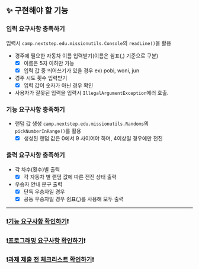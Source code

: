 ## ✨ 구현해야 할 기능 
### 입력 요구사항 충족하기
입력시 `camp.nextstep.edu.missionutils.Console`의 `readLine()`을 활용
  - 경주에 필요한 자동차 이름 입력받기(이름은 쉼표(,) 기준으로 구분)
    - [x] 이름은 5자 이하만 가능
    - [x] 입력 값 중 띄어쓰기가 있을 경우 ex) pobi, woni, jun
  - 경주 시도 횟수 입력받기
    - [x] 입력 값이 숫자가 아닌 경우 확인
  - 사용자가 잘못된 입력을 입력시 `IllegalArgumentException`에러 호출.
### 기능 요구사항 충족하기
  - 랜덤 값 생성 `camp.nextstep.edu.missionutils.Randoms`의 `pickNumberInRange()`를 활용
    - [x] 생성된 랜덤 값은 0에서 9 사이여야 하며, 4이상일 경우에만 전진
### 출력 요구사항 충족하기 
  - 각 차수(횟수)별 출력
    - [x] 각 자동차 별 랜덤 값에 따른 전진 상태 출력
  - 우승자 안내 문구 출력
    - [x] 단독 우승자일 경우
    - [x] 공동 우승자일 경우 쉼표(,)를 사용해 모두 출력
---
### ❗️[기능 요구사항 확인하기](https://github.com/woowacourse-precourse/java-racingcar-6#-%EA%B8%B0%EB%8A%A5-%EC%9A%94%EA%B5%AC-%EC%82%AC%ED%95%AD)❗️
### ❗️[프로그래밍 요구사항 확인하기](https://github.com/woowacourse-precourse/java-racingcar-6#-%ED%94%84%EB%A1%9C%EA%B7%B8%EB%9E%98%EB%B0%8D-%EC%9A%94%EA%B5%AC-%EC%82%AC%ED%95%AD)❗️
### ❗️[과제 제출 전 체크리스트 확인하기](https://github.com/woowacourse-precourse/java-racingcar-6#-%EA%B3%BC%EC%A0%9C-%EC%A0%9C%EC%B6%9C-%EC%A0%84-%EC%B2%B4%ED%81%AC-%EB%A6%AC%EC%8A%A4%ED%8A%B8---0%EC%A0%90-%EB%B0%A9%EC%A7%80)❗️
